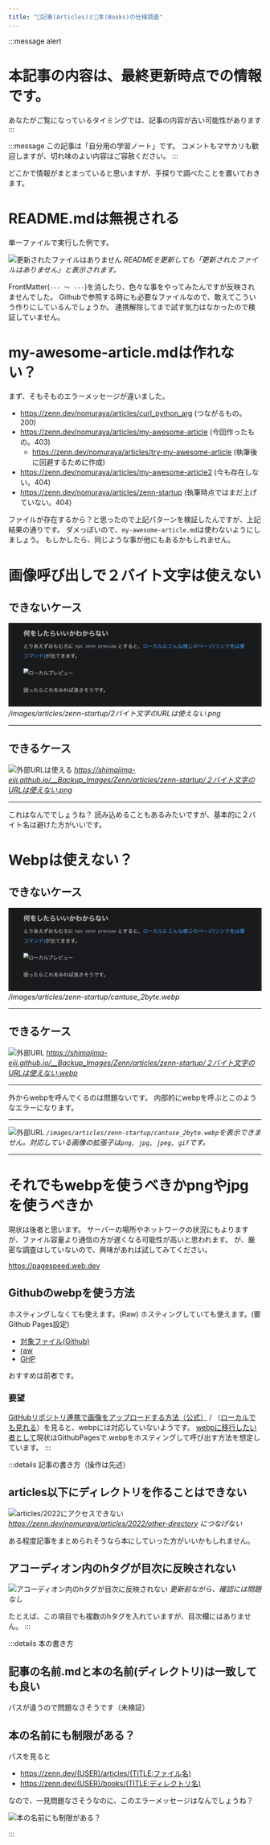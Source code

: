 ```yaml
---
title: "📝記事(Articles)と📖本(Books)の仕様調査"
---
```

:::message alert
# 本記事の内容は、最終更新時点での情報です。
あなたがご覧になっているタイミングでは、記事の内容が古い可能性があります
:::

:::message
この記事は「自分用の学習ノート」です。
コメントもマサカリも歓迎しますが、切れ味のよい内容はご容赦ください。
:::

どこかで情報がまとまっていると思いますが、手探りで調べたことを置いておきます。

# README.mdは無視される
単一ファイルで実行した例です。

![更新されたファイルはありません]()
*READMEを更新しても「更新されたファイルはありません」と表示されます。*

FrontMatter(`--- 〜 ---`)を消したり、色々な事をやってみたんですが反映されませんでした。
Githubで参照する時にも必要なファイルなので、敢えてこういう作りにしているんでしょうか。
連携解除してまで試す気力はなかったので検証していません。

# my-awesome-article.mdは作れない？
まず、そもそものエラーメッセージが違いました。

- https://zenn.dev/nomuraya/articles/curl_python_arg (つながるもの。200)
- https://zenn.dev/nomuraya/articles/my-awesome-article (今回作ったもの。403)
  - https://zenn.dev/nomuraya/articles/try-my-awesome-article (執筆後に回避するために作成)
- https://zenn.dev/nomuraya/articles/my-awesome-article2 (今も存在しない。404)
- https://zenn.dev/nomuraya/articles/zenn-startup (執筆時点ではまだ上げていない。404)

ファイルが存在するから？と思ったので上記パターンを検証したんですが、上記結果の通りです。
ダメっぽいので、`my-awesome-article.md`は使わないようにしましょう。
もしかしたら、同じような事が他にもあるかもしれません。

# 画像呼び出しで２バイト文字は使えない
## できないケース
![内部呼び出し.png](/images/articles/zenn-startup/2バイト文字のURLは使えない.png)
*/images/articles/zenn-startup/2バイト文字のURLは使えない.png*

---

## できるケース
![外部URLは使える](https://shimajima-eiji.github.io/__Backup_Images/Zenn/articles/zenn-startup/２バイト文字のURLは使えない.png)
*https://shimajima-eiji.github.io/__Backup_Images/Zenn/articles/zenn-startup/２バイト文字のURLは使えない.png*

---

これはなんででしょうね？
読み込めることもあるみたいですが、基本的に２バイト名は避けた方がいいです。

# Webpは使えない？
## できないケース
![内部呼び出し.webp](/images/articles/zenn-startup/cantuse_2byte.webp)
*/images/articles/zenn-startup/cantuse_2byte.webp*

---

## できるケース
![外部URL](https://shimajima-eiji.github.io/__Backup_Images/Zenn/articles/zenn-startup/２バイト文字のURLは使えない.webp)
*https://shimajima-eiji.github.io/__Backup_Images/Zenn/articles/zenn-startup/２バイト文字のURLは使えない.webp*

---

外からwebpを呼んでくるのは問題ないです。
内部的にwebpを呼ぶとこのようなエラーになります。

---

![外部URL](https://shimajima-eiji.github.io/__Backup_Images/Zenn/articles/zenn-startup/webpは内部的には使えない.webp)
*`/images/articles/zenn-startup/cantuse_2byte.webp`を表示できません。対応している画像の拡張子は`png, jpg, jpeg, gif`です。*

---

# それでもwebpを使うべきかpngやjpgを使うべきか
現状は後者と思います。
サーバーの場所やネットワークの状況にもよりますが、ファイル容量より通信の方が遅くなる可能性が高いと思われます。
が、厳密な調査はしていないので、興味があれば試してみてください。

https://pagespeed.web.dev

## Githubのwebpを使う方法
ホスティングしなくても使えます。(Raw)
ホスティングしていても使えます。(要Github Pages設定)

- [対象ファイル(Github)]()
- [raw](https://raw.githubusercontent.com/shimajima-eiji/__Backup_Images/main/Zenn/articles/zenn-startup/articles以下にディレクトリを置けない.webp)
- [GHP](https://shimajima-eiji.github.io/__Backup_Images/Zenn/articles/zenn-startup/articles以下にディレクトリを置けない.webp)

おすすめは前者です。

### 要望
[GitHubリポジトリ連携で画像をアップロードする方法（公式）](https://zenn.dev/zenn/articles/deploy-github-images) / （[ローカルでも見れる](http://localhost:8000/guide/deploy-github-images)）を見ると、webpには対応していないようです。
[webpに移行したい者として](https://github.com/shimajima-eiji/__Backup_Images)現状はGithubPagesで.webpをホスティングして呼び出す方法を想定しています。
:::

:::details 記事の書き方（操作は先述）
## articles以下にディレクトリを作ることはできない
![articles/2022にアクセスできない](https://shimajima-eiji.github.io/__Backup_Images/Zenn/articles/zenn-startup/articles以下にディレクトリを置けない.webp)
*https://zenn.dev/nomuraya/articles/2022/other-directory につなげない*

ある程度記事をまとめられそうなら本にしていった方がいいかもしれません。

## アコーディオン内のhタグが目次に反映されない
![アコーディオン内のhタグが目次に反映されない](https://shimajima-eiji.github.io/__Backup_Images/Zenn/articles/zenn-startup/アコーディオンのhタグは目次欄に表示されない.webp)
*更新前ながら、確認には問題なし*

たとえば、この項目でも複数のhタグを入れていますが、目次欄にはありません。
:::

:::details 本の書き方
## 記事の名前.mdと本の名前(ディレクトリ)は一致しても良い
パスが違うので問題なさそうです（未検証）

## 本の名前にも制限がある？
パスを見ると

- https://zenn.dev/(USER)/articles/(TITLE:ファイル名)
- https://zenn.dev/(USER)/books/(TITLE:ディレクトリ名)

なので、一見問題なさそうなのに、このエラーメッセージはなんでしょうね？

![本の名前にも制限がある？](https://shimajima-eiji.github.io/__Backup_Images/Zenn/articles/zenn-startup/my-awesome-bookは使えない.webp)

:::

